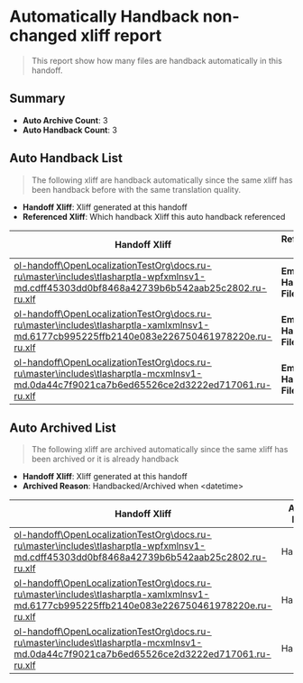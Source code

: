 # Automatically Handback non-changed xliff report
> This report show how many files are handback automatically in this handoff.

## Summary
* **Auto Archive Count**: 3
* **Auto Handback Count**: 3

## Auto Handback List
> The following xliff are handback automatically since the same xliff has been handback before with the same translation quality.

* **Handoff Xliff**: Xliff generated at this handoff
* **Referenced Xliff**: Which handback Xliff this auto handback referenced

| Handoff Xliff | Referenced Xliff | 
| --- | --- | 
| [ol-handoff\OpenLocalizationTestOrg\docs.ru-ru\master\includes\tlasharptla-wpfxmlnsv1-md.cdff45303dd0bf8468a42739b6b542aab25c2802.ru-ru.xlf](https://github.com/OpenLocalizationTestOrg/docs.handoff/blob/445d595aad94351a03eab8d65b1f267a066a2c1c/ol-handoff/OpenLocalizationTestOrg/docs.ru-ru/master/includes/tlasharptla-wpfxmlnsv1-md.cdff45303dd0bf8468a42739b6b542aab25c2802.ru-ru.xlf) | **Empty Handoff File** | 
| [ol-handoff\OpenLocalizationTestOrg\docs.ru-ru\master\includes\tlasharptla-xamlxmlnsv1-md.6177cb995225ffb2140e083e226750461978220e.ru-ru.xlf](https://github.com/OpenLocalizationTestOrg/docs.handoff/blob/445d595aad94351a03eab8d65b1f267a066a2c1c/ol-handoff/OpenLocalizationTestOrg/docs.ru-ru/master/includes/tlasharptla-xamlxmlnsv1-md.6177cb995225ffb2140e083e226750461978220e.ru-ru.xlf) | **Empty Handoff File** | 
| [ol-handoff\OpenLocalizationTestOrg\docs.ru-ru\master\includes\tlasharptla-mcxmlnsv1-md.0da44c7f9021ca7b6ed65526ce2d3222ed717061.ru-ru.xlf](https://github.com/OpenLocalizationTestOrg/docs.handoff/blob/445d595aad94351a03eab8d65b1f267a066a2c1c/ol-handoff/OpenLocalizationTestOrg/docs.ru-ru/master/includes/tlasharptla-mcxmlnsv1-md.0da44c7f9021ca7b6ed65526ce2d3222ed717061.ru-ru.xlf) | **Empty Handoff File** | 

## Auto Archived List
> The following xliff are archived automatically since the same xliff has been archived or it is already handback

* **Handoff Xliff**: Xliff generated at this handoff
* **Archived Reason**: Handbacked/Archived when &lt;datetime&gt;

| Handoff Xliff | Archived Reason | 
| --- | --- | 
| [ol-handoff\OpenLocalizationTestOrg\docs.ru-ru\master\includes\tlasharptla-wpfxmlnsv1-md.cdff45303dd0bf8468a42739b6b542aab25c2802.ru-ru.xlf](https://github.com/OpenLocalizationTestOrg/docs.handoff/blob/445d595aad94351a03eab8d65b1f267a066a2c1c/ol-handoff/OpenLocalizationTestOrg/docs.ru-ru/master/includes/tlasharptla-wpfxmlnsv1-md.cdff45303dd0bf8468a42739b6b542aab25c2802.ru-ru.xlf) | Handbacked | 
| [ol-handoff\OpenLocalizationTestOrg\docs.ru-ru\master\includes\tlasharptla-xamlxmlnsv1-md.6177cb995225ffb2140e083e226750461978220e.ru-ru.xlf](https://github.com/OpenLocalizationTestOrg/docs.handoff/blob/445d595aad94351a03eab8d65b1f267a066a2c1c/ol-handoff/OpenLocalizationTestOrg/docs.ru-ru/master/includes/tlasharptla-xamlxmlnsv1-md.6177cb995225ffb2140e083e226750461978220e.ru-ru.xlf) | Handbacked | 
| [ol-handoff\OpenLocalizationTestOrg\docs.ru-ru\master\includes\tlasharptla-mcxmlnsv1-md.0da44c7f9021ca7b6ed65526ce2d3222ed717061.ru-ru.xlf](https://github.com/OpenLocalizationTestOrg/docs.handoff/blob/445d595aad94351a03eab8d65b1f267a066a2c1c/ol-handoff/OpenLocalizationTestOrg/docs.ru-ru/master/includes/tlasharptla-mcxmlnsv1-md.0da44c7f9021ca7b6ed65526ce2d3222ed717061.ru-ru.xlf) | Handbacked | 


